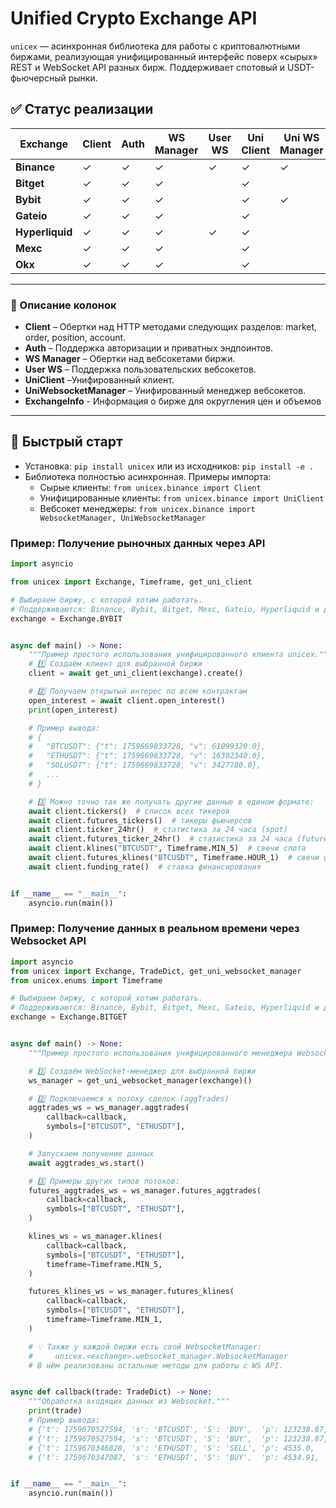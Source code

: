 # Unified Crypto Exchange API

`unicex` — асинхронная библиотека для работы с криптовалютными биржами, реализующая унифицированный интерфейс поверх «сырых» REST и WebSocket API разных бирж. Поддерживает спотовый и USDT-фьючерсный рынки.

## ✅ Статус реализации

| Exchange        | Client | Auth | WS Manager | User WS | Uni Client | Uni WS Manager | ExchangeInfo |
|-----------------|--------|------|------------|---------|------------|----------------|--------------|
| **Binance**     | ✓      | ✓    | ✓          | ✓       | ✓          | ✓              | ✓            |
| **Bitget**      | ✓      | ✓    | ✓          |         | ✓          |                | ✓            |
| **Bybit**       | ✓      | ✓    | ✓          |         | ✓          | ✓              | ✓            |
| **Gateio**      | ✓      | ✓    | ✓          |         | ✓          |                |              |
| **Hyperliquid** | ✓      | ✓    | ✓          | ✓       | ✓          |                |              |
| **Mexc**        | ✓      | ✓    | ✓          |         | ✓          |                |              |
| **Okx**         | ✓      | ✓    | ✓          |         | ✓          |                | ✓            |
---


### 📖 Описание колонок

- **Client** – Обертки над HTTP методами следующих разделов: market, order, position, account.
- **Auth** – Поддержка авторизации и приватных эндпоинтов.
- **WS Manager** – Обертки над вебсокетами биржи.
- **User WS** – Поддержка пользовательских вебсокетов.
- **UniClient** –Унифированный клиент.
- **UniWebsocketManager** – Унифированный менеджер вебсокетов.
- **ExchangeInfo** - Информация о бирже для округления цен и объемов
---

## 🚀 Быстрый старт

- Установка: `pip install unicex` или из исходников: `pip install -e .`
- Библиотека полностью асинхронная. Примеры импорта:
  - Сырые клиенты: `from unicex.binance import Client`
  - Унифицированные клиенты: `from unicex.binance import UniClient`
  - Вебсокет менеджеры: `from unicex.binance import WebsocketManager, UniWebsocketManager`

### Пример: Получение рыночных данных через API

```python
import asyncio

from unicex import Exchange, Timeframe, get_uni_client

# Выбираем биржу, с которой хотим работать.
# Поддерживаются: Binance, Bybit, Bitget, Mexc, Gateio, Hyperliquid и другие.
exchange = Exchange.BYBIT


async def main() -> None:
    """Пример простого использования унифицированного клиента unicex."""
    # 1️⃣ Создаём клиент для выбранной биржи
    client = await get_uni_client(exchange).create()

    # 2️⃣ Получаем открытый интерес по всем контрактам
    open_interest = await client.open_interest()
    print(open_interest)

    # Пример вывода:
    # {
    #   "BTCUSDT": {"t": 1759669833728, "v": 61099320.0},
    #   "ETHUSDT": {"t": 1759669833728, "v": 16302340.0},
    #   "SOLUSDT": {"t": 1759669833728, "v": 3427780.0},
    #   ...
    # }

    # 3️⃣ Можно точно так же получать другие данные в едином формате:
    await client.tickers()  # список всех тикеров
    await client.futures_tickers()  # тикеры фьючерсов
    await client.ticker_24hr()  # статистика за 24 часа (spot)
    await client.futures_ticker_24hr()  # статистика за 24 часа (futures)
    await client.klines("BTCUSDT", Timeframe.MIN_5)  # свечи спота
    await client.futures_klines("BTCUSDT", Timeframe.HOUR_1)  # свечи фьючерсов
    await client.funding_rate()  # ставка финансирования


if __name__ == "__main__":
    asyncio.run(main())

```

### Пример: Получение данных в реальном времени через Websocket API

```python
import asyncio
from unicex import Exchange, TradeDict, get_uni_websocket_manager
from unicex.enums import Timeframe

# Выбираем биржу, с которой хотим работать.
# Поддерживаются: Binance, Bybit, Bitget, Mexc, Gateio, Hyperliquid и другие.
exchange = Exchange.BITGET


async def main() -> None:
    """Пример простого использования унифицированного менеджера Websocket от UniCEX."""

    # 1️⃣ Создаём WebSocket-менеджер для выбранной биржи
    ws_manager = get_uni_websocket_manager(exchange)()

    # 2️⃣ Подключаемся к потоку сделок (aggTrades)
    aggtrades_ws = ws_manager.aggtrades(
        callback=callback,
        symbols=["BTCUSDT", "ETHUSDT"],
    )

    # Запускаем получение данных
    await aggtrades_ws.start()

    # 3️⃣ Примеры других типов потоков:
    futures_aggtrades_ws = ws_manager.futures_aggtrades(
        callback=callback,
        symbols=["BTCUSDT", "ETHUSDT"],
    )

    klines_ws = ws_manager.klines(
        callback=callback,
        symbols=["BTCUSDT", "ETHUSDT"],
        timeframe=Timeframe.MIN_5,
    )

    futures_klines_ws = ws_manager.futures_klines(
        callback=callback,
        symbols=["BTCUSDT", "ETHUSDT"],
        timeframe=Timeframe.MIN_1,
    )

    # 💡 Также у каждой биржи есть свой WebsocketManager:
    #     unicex.<exchange>.websocket_manager.WebsocketManager
    # В нём реализованы остальные методы для работы с WS API.


async def callback(trade: TradeDict) -> None:
    """Обработка входящих данных из Websocket."""
    print(trade)
    # Пример вывода:
    # {'t': 1759670527594, 's': 'BTCUSDT', 'S': 'BUY',  'p': 123238.87, 'v': 0.05}
    # {'t': 1759670527594, 's': 'BTCUSDT', 'S': 'BUY',  'p': 123238.87, 'v': 0.04}
    # {'t': 1759670346828, 's': 'ETHUSDT', 'S': 'SELL', 'p': 4535.0,    'v': 0.0044}
    # {'t': 1759670347087, 's': 'ETHUSDT', 'S': 'BUY',  'p': 4534.91,   'v': 0.2712}


if __name__ == "__main__":
    asyncio.run(main())
```
